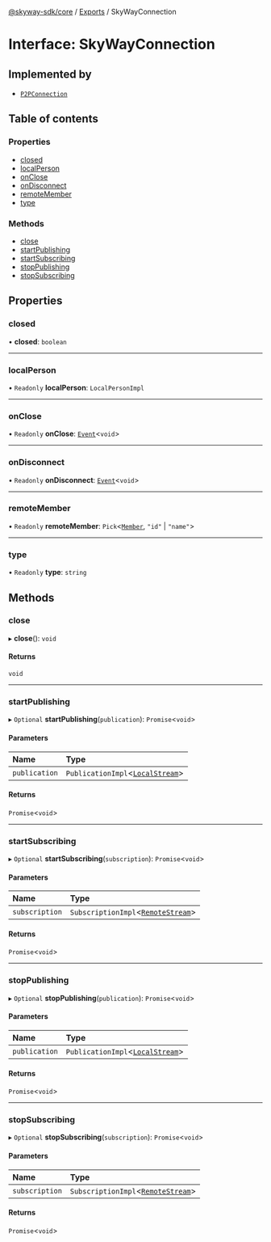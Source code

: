 [@skyway-sdk/core](../README.md) / [Exports](../modules.md) / SkyWayConnection

# Interface: SkyWayConnection

## Implemented by

- [`P2PConnection`](../classes/P2PConnection.md)

## Table of contents

### Properties

- [closed](SkyWayConnection.md#closed)
- [localPerson](SkyWayConnection.md#localperson)
- [onClose](SkyWayConnection.md#onclose)
- [onDisconnect](SkyWayConnection.md#ondisconnect)
- [remoteMember](SkyWayConnection.md#remotemember)
- [type](SkyWayConnection.md#type)

### Methods

- [close](SkyWayConnection.md#close)
- [startPublishing](SkyWayConnection.md#startpublishing)
- [startSubscribing](SkyWayConnection.md#startsubscribing)
- [stopPublishing](SkyWayConnection.md#stoppublishing)
- [stopSubscribing](SkyWayConnection.md#stopsubscribing)

## Properties

### closed

• **closed**: `boolean`

___

### localPerson

• `Readonly` **localPerson**: `LocalPersonImpl`

___

### onClose

• `Readonly` **onClose**: [`Event`](../classes/Event.md)<`void`\>

___

### onDisconnect

• `Readonly` **onDisconnect**: [`Event`](../classes/Event.md)<`void`\>

___

### remoteMember

• `Readonly` **remoteMember**: `Pick`<[`Member`](Member.md), ``"id"`` \| ``"name"``\>

___

### type

• `Readonly` **type**: `string`

## Methods

### close

▸ **close**(): `void`

#### Returns

`void`

___

### startPublishing

▸ `Optional` **startPublishing**(`publication`): `Promise`<`void`\>

#### Parameters

| Name | Type |
| :------ | :------ |
| `publication` | `PublicationImpl`<[`LocalStream`](../modules.md#localstream)\> |

#### Returns

`Promise`<`void`\>

___

### startSubscribing

▸ `Optional` **startSubscribing**(`subscription`): `Promise`<`void`\>

#### Parameters

| Name | Type |
| :------ | :------ |
| `subscription` | `SubscriptionImpl`<[`RemoteStream`](../modules.md#remotestream)\> |

#### Returns

`Promise`<`void`\>

___

### stopPublishing

▸ `Optional` **stopPublishing**(`publication`): `Promise`<`void`\>

#### Parameters

| Name | Type |
| :------ | :------ |
| `publication` | `PublicationImpl`<[`LocalStream`](../modules.md#localstream)\> |

#### Returns

`Promise`<`void`\>

___

### stopSubscribing

▸ `Optional` **stopSubscribing**(`subscription`): `Promise`<`void`\>

#### Parameters

| Name | Type |
| :------ | :------ |
| `subscription` | `SubscriptionImpl`<[`RemoteStream`](../modules.md#remotestream)\> |

#### Returns

`Promise`<`void`\>
